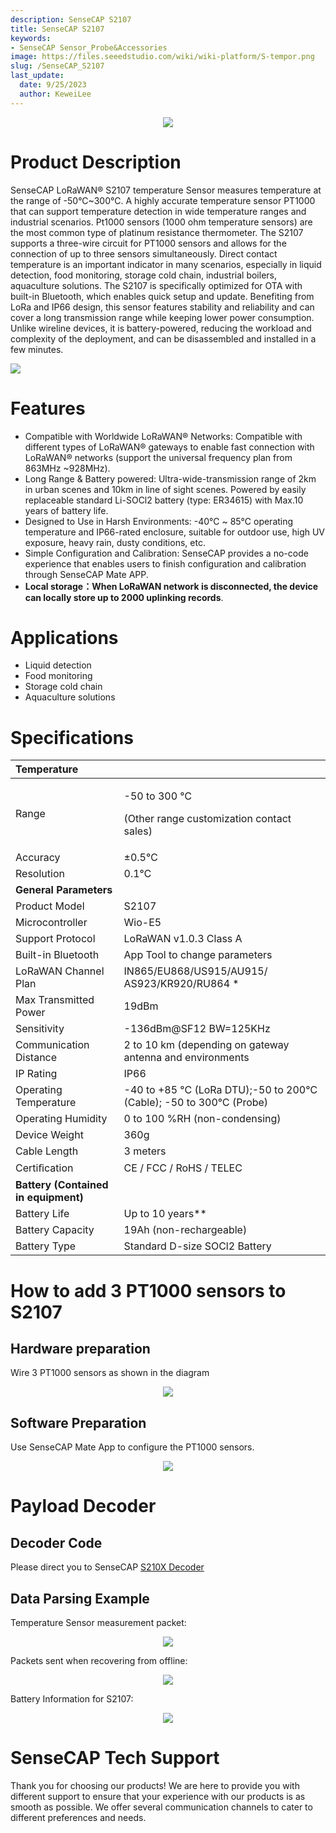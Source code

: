 ```yaml
---
description: SenseCAP S2107
title: SenseCAP S2107
keywords:
- SenseCAP Sensor_Probe&Accessories
image: https://files.seeedstudio.com/wiki/wiki-platform/S-tempor.png
slug: /SenseCAP_S2107
last_update:
  date: 9/25/2023
  author: KeweiLee
---
```


<div align="center"><img width={800} src="https://files.seeedstudio.com/wiki/SenseCAP/SenseCAP_LoRaWAN_S210X_Series/s2107/0.jpg" /></div>

# Product Description

SenseCAP LoRaWAN® S2107 temperature Sensor measures temperature at the range of -50°C~300°C. A highly accurate temperature sensor PT1000 that can support temperature detection in wide temperature ranges and industrial scenarios. 
Pt1000 sensors (1000 ohm temperature sensors) are the most common type of platinum resistance thermometer. The S2107 supports a three-wire circuit for PT1000 sensors and allows for the connection of up to three sensors simultaneously.
Direct contact temperature is an important indicator in many scenarios, especially in liquid detection, food monitoring, storage cold chain, industrial boilers, aquaculture solutions. The S2107 is specifically optimized for OTA with built-in Bluetooth, which enables quick setup and update. Benefiting from LoRa and IP66 design, this sensor features stability and reliability and can cover a long transmission range while keeping lower power consumption. Unlike wireline devices, it is battery-powered, reducing the workload and complexity of the deployment, and can be disassembled and installed in a few minutes.


[![](https://files.seeedstudio.com/wiki/Seeed-WiKi/docs/images/300px-Get_One_Now_Banner-ragular.png)](https://www.seeedstudio.com/SenseCAP-S2101-LoRaWAN-Air-Temperature-and-Humidity-Sensor-p-5354.html)

# Features

- Compatible with Worldwide LoRaWAN® Networks: Compatible with different types of LoRaWAN® gateways to enable fast connection with LoRaWAN® networks (support the universal frequency plan from 863MHz ~928MHz).
- Long Range & Battery powered: Ultra-wide-transmission range of 2km in urban scenes and 10km in line of sight scenes. Powered by easily replaceable standard Li-SOCl2 battery (type: ER34615) with Max.10 years of battery life.
- Designed to Use in Harsh Environments: -40℃ ~ 85℃ operating temperature and IP66-rated enclosure, suitable for outdoor use, high UV exposure, heavy rain, dusty conditions, etc.
- Simple Configuration and Calibration: SenseCAP provides a no-code experience that enables users to finish configuration and calibration through SenseCAP Mate APP.
- **Local storage：When LoRaWAN network is disconnected, the device can locally store up to 2000 uplinking records**.

# Applications

- Liquid detection
- Food monitoring
- Storage cold chain
- Aquaculture solutions

# Specifications

|**Temperature**||
| :- | :- |
|Range|<p>-50 to 300 ℃ </p><p>(Other range customization contact sales)</p>|
|Accuracy|±0.5℃|
|Resolution|0\.1℃|
|**General Parameters**||
|Product Model|S2107|
|Microcontroller|Wio-E5|
|Support Protocol|LoRaWAN v1.0.3 Class A|
|Built-in Bluetooth|App Tool to change parameters|
|LoRaWAN Channel Plan|IN865/EU868/US915/AU915/ AS923/KR920/RU864 \*|
|Max Transmitted Power|19dBm|
|Sensitivity|-136dBm@SF12 BW=125KHz|
|Communication  Distance|2 to 10 km (depending on gateway  antenna and environments|
|IP Rating|IP66|
|Operating Temperature|-40 to +85 °C (LoRa DTU);-50 to 200℃(Cable); -50 to 300℃ (Probe)|
|Operating Humidity|0 to 100 %RH (non-condensing)|
|Device Weight|360g|
|Cable Length|3 meters|
|Certiﬁcation|CE / FCC / RoHS / TELEC|
|**Battery (Contained in equipment)**||
|Battery Life|Up to 10 years\*\*|
|Battery Capacity|19Ah (non-rechargeable)|
|Battery Type|Standard D-size SOCl2 Battery|

# How to add 3 PT1000 sensors to S2107

## Hardware preparation

Wire 3 PT1000 sensors as shown in the diagram
<div align="center"><img width={800} src="https://files.seeedstudio.com/wiki/SenseCAP/SenseCAP_LoRaWAN_S210X_Series/s2107/1.jpg" /></div>

## Software Preparation

Use SenseCAP Mate App to configure the PT1000 sensors.
<div align="center"><img width={800} src="https://files.seeedstudio.com/wiki/SenseCAP/SenseCAP_LoRaWAN_S210X_Series/s2107/2.png" /></div>

# Payload Decoder

## Decoder Code

Please direct you to SenseCAP [S210X Decoder](https://github.com/Seeed-Solution/SenseCAP-Decoder/tree/main/S210X)

## Data Parsing Example

Temperature Sensor measurement packet:
<div align="center"><img width={800} src="https://files.seeedstudio.com/wiki/SenseCAP/SenseCAP_LoRaWAN_S210X_Series/s2107/3.png" /></div>

Packets sent when recovering from offline:
<div align="center"><img width={800} src="https://files.seeedstudio.com/wiki/SenseCAP/SenseCAP_LoRaWAN_S210X_Series/s2107/4.png" /></div>

Battery Information for S2107:
<div align="center"><img width={800} src="https://files.seeedstudio.com/wiki/SenseCAP/SenseCAP_LoRaWAN_S210X_Series/s2107/5.png" /></div>

# SenseCAP Tech Support

Thank you for choosing our products! We are here to provide you with different support to ensure that your experience with our products is as smooth as possible. We offer several communication channels to cater to different preferences and needs.

<div class="button_tech_support_container">
<a href="https://discord.gg/sensecap" class="button_tech_support_sensecap"></a>
<a href="https://support.sensecapmx.com/portal/en/home" class="button_tech_support_sensecap3"></a>
</div>

<div class="button_tech_support_container">
<a href="mailto:support@sensecapmx.com" class="button_tech_support_sensecap2"></a>
<a href="https://github.com/Seeed-Studio/wiki-documents/discussions/69" class="button_discussion"></a>
</div>
